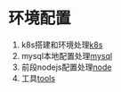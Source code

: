 # 环境配置
1. k8s搭建和环境处理[k8s](./k8s/readme.md)
2. mysql本地配置处理[mysql](./mysql/readme.md)
3. 前段nodejs配置处理[node](./node/readme.md)
4. 工具[tools](./tools/readme.md)